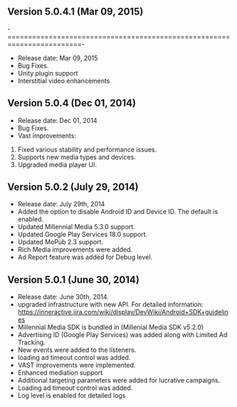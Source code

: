 ## Version 5.0.4.1 (Mar 09, 2015)
-========================================================================-
- Release date: Mar 09, 2015
- Bug Fixes.
- Unity plugin support
- Interstitial video enhancements

## Version 5.0.4 (Dec 01, 2014)
- Release date: Dec 01, 2014
- Bug Fixes.
- Vast improvements:
1. Fixed various stability and performance issues.
2. Supports new media types and devices.
3. Upgraded media player UI.

## Version 5.0.2 (July 29, 2014)
- Release date: July 29th, 2014
- Added the option to disable Android ID and Device ID. The default is enabled.
- Updated Millennial Media 5.3.0 support.
- Updated Google Play Services 18.0 support.
- Updated MoPub 2.3 support.
- Rich Media improvements were added.
- Ad Report feature was added for Debug level.

## Version 5.0.1 (June 30, 2014)
- Release date: June 30th, 2014.
- upgraded infrastructure with new API. For detailed information: https://inneractive.jira.com/wiki/display/DevWiki/Android+SDK+guidelines
- Millennial Media SDK is bundled in (Millenial Media SDK v5.2.0)
- Advertising ID (Google Play Services) was added along with Limited Ad Tracking.
- New events were added to the listeners.
- loading ad timeout control was added.
- VAST improvements were implemented.
- Enhanced mediation support
- Additional targeting parameters were added for lucrative campaigns.
- Loading ad timeout control was added.
- Log level is enabled for detailed logs


